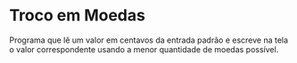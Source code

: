 # Troco em Moedas

Programa que lê um valor em centavos da entrada padrão e escreve na tela o valor correspondente usando a menor quantidade de moedas possível.